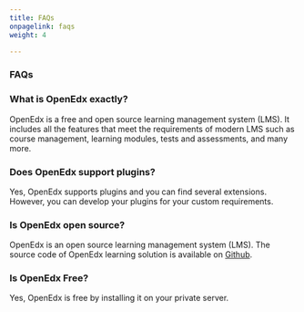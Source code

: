 ```yaml
---
title: FAQs
onpagelink: faqs
weight: 4

---
```


### FAQs

### What is OpenEdx exactly?
OpenEdx is a free and open source learning management system (LMS). It includes all the features that meet the requirements of modern LMS such as course management, learning modules, tests and assessments, and many more.
### Does OpenEdx support plugins?
Yes, OpenEdx supports plugins and you can find several extensions. However, you can develop your plugins for your custom requirements. 
### Is OpenEdx open source?
OpenEdx is an open source learning management system (LMS). The source code of OpenEdx learning solution is available on [Github](https://github.com/edx/edx-platform).
### Is OpenEdx Free?
Yes, OpenEdx is free by installing it on your private server.
